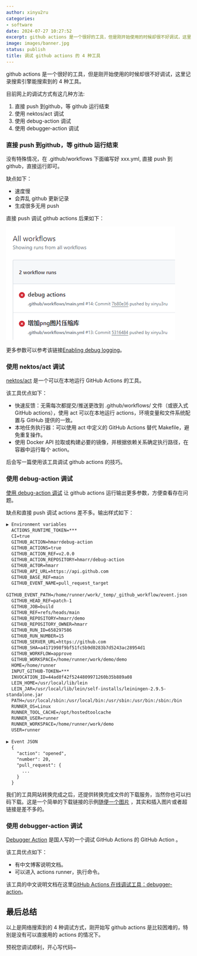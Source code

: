 ```yaml
---
author: xinyu2ru
categories:
- software
date: 2024-07-27 10:27:52
excerpt: github actions 是一个很好的工具，但是刚开始使用的时候却很不好调试，这里记录搜索引擎能搜索到的 4 种工具。
image: images/banner.jpg
status: publish
title: 调试 github actions 的 4 种工具
---
```


github actions 是一个很好的工具，但是刚开始使用的时候却很不好调试，这里记录搜索引擎能搜索到的 4 种工具。
<!--more-->
目前网上的调试方式有这几种方法:

1. 直接 push 到github，等 github 运行结束
2. 使用 nektos/act 调试
3. 使用 debug-action 调试
4. 使用 debugger-action 调试

### 直接 push 到github，等 github 运行结束

没有特殊情况，在 .github/workflows 下面编写好 xxx.yml, 直接 push 到 github，直接运行即可。

缺点如下：

- 速度慢
- 会弄乱 github 更新记录
- 生成很多无用 push

直接 push 调试 github actions 后果如下：

![直接 push 调试 github actions 后果](./images/rxx0_2024-07-27_08-50-35.png)

更多参数可以参考该链接[Enabling debug logging](https://docs.github.com/en/actions/monitoring-and-troubleshooting-workflows/troubleshooting-workflows/enabling-debug-logging)。

### 使用 nektos/act 调试

[nektos/act](https://github.com/nektos/act) 是一个可以在本地运行 GitHub Actions 的工具。

该工具优点如下：

- 快速反馈：无需每次都提交/推送更改到 .github/workflows/ 文件（或嵌入式 GitHub actions），使用 act 可以在本地运行 actions，环境变量和文件系统配置与 GitHub 提供的一致。
- 本地任务执行器：可以使用 act 中定义的 GitHub Actions 替代 Makefile，避免重复操作。
- 使用 Docker API 拉取或构建必要的镜像，并根据依赖关系确定执行路径，在容器中运行每个 action。

后会写一篇使用该工具调试 github actions 的技巧。

### 使用 debug-action 调试

[使用 debug-action 调试](https://github.com/marketplace/actions/debug-action) 让 github actions 运行输出更多参数，方便查看存在问题。

缺点和直接 push 调试 actions 差不多。输出样式如下：

```使用 debug-action 调试输出示例
▶ Environment variables
  ACTIONS_RUNTIME_TOKEN=***
  CI=true
  GITHUB_ACTION=hmarrdebug-action
  GITHUB_ACTIONS=true
  GITHUB_ACTION_REF=v2.0.0
  GITHUB_ACTION_REPOSITORY=hmarr/debug-action
  GITHUB_ACTOR=hmarr
  GITHUB_API_URL=https://api.github.com
  GITHUB_BASE_REF=main
  GITHUB_EVENT_NAME=pull_request_target
  GITHUB_EVENT_PATH=/home/runner/work/_temp/_github_workflow/event.json
  GITHUB_HEAD_REF=patch-1
  GITHUB_JOB=build
  GITHUB_REF=refs/heads/main
  GITHUB_REPOSITORY=hmarr/demo
  GITHUB_REPOSITORY_OWNER=hmarr
  GITHUB_RUN_ID=658297586
  GITHUB_RUN_NUMBER=15
  GITHUB_SERVER_URL=https://github.com
  GITHUB_SHA=a4171998f9bf51fc5b9d0283b7d5243ac28954d1
  GITHUB_WORKFLOW=approve
  GITHUB_WORKSPACE=/home/runner/work/demo/demo
  HOME=/home/runner
  INPUT_GITHUB-TOKEN=***
  INVOCATION_ID=44ad8f42f5244809971260b35b889a08
  LEIN_HOME=/usr/local/lib/lein
  LEIN_JAR=/usr/local/lib/lein/self-installs/leiningen-2.9.5-standalone.jar
  PATH=/usr/local/sbin:/usr/local/bin:/usr/sbin:/usr/bin:/sbin:/bin
  RUNNER_OS=Linux
  RUNNER_TOOL_CACHE=/opt/hostedtoolcache
  RUNNER_USER=runner
  RUNNER_WORKSPACE=/home/runner/work/demo
  USER=runner

▶ Event JSON
  {
    "action": "opened",
    "number": 20,
    "pull_request": {
      ...
    }
  }
```

我们的工具网站转换完成之后，还提供转换完成文件的下载服务，当然你也可以扫码下载。这是一个简单的下载链接的示例[随便一个图片](./images/bt_panel_2024-06-06_10-24-22.png) ，其实和插入图片或者超链接是差不多的。

### 使用 debugger-action 调试

[Debugger Action](https://github.com/marketplace/actions/a-debugger-for-actions) 是国人写的一个调试 GitHub Actions 的 GitHub Action 。

该工具优点如下：

- 有中文博客说明文档。
- 可以进入 actions runner，执行命令。

该工具的中文说明文档在这里[GitHub Actions 在线调试工具：debugger-action](https://www.chenshaowen.com/blog/a-debugger-for-actions.html)。

## 最后总结

以上是网络搜索到的 4 种调试方式，刚开始写 github actions 是比较困难的，特别是没有可以直接用的 actions 的情况下。

预祝您调试顺利，开心写代码~
